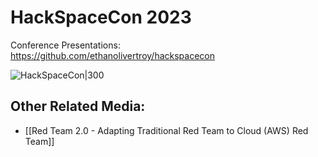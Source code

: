 # HackSpaceCon 2023

Conference Presentations: https://github.com/ethanolivertroy/hackspacecon

![HackSpaceCon|300](https://user-images.githubusercontent.com/63926014/232902366-c2bf8755-35a1-4102-981e-c2d77c141c75.png)


## Other Related Media:
- [[Red Team 2.0 - Adapting Traditional Red Team to Cloud (AWS) Red Team]]
